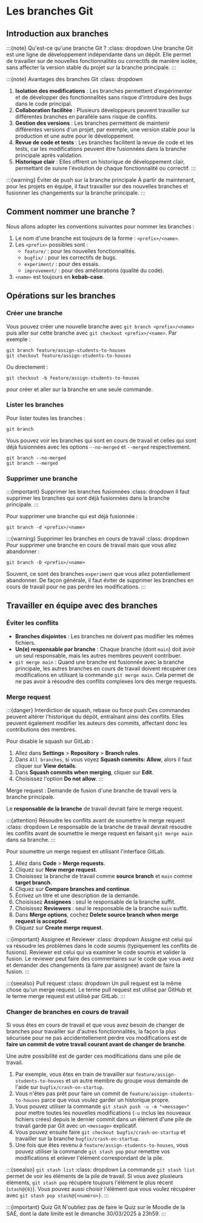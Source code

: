 # Les branches Git

## Introduction aux branches

:::{note} Qu'est-ce qu'une branche Git ?
:class: dropdown
Une branche Git est une ligne de développement indépendante dans un dépôt. Elle permet de travailler sur de nouvelles fonctionnalités ou correctifs de manière isolée, sans affecter la version stable du projet sur la branche principale.
:::

:::{note} Avantages des branches Git
:class: dropdown
1. **Isolation des modifications** : Les branches permettent d'expérimenter et de développer des fonctionnalités sans risque d'introduire des bugs dans le code principal.
2. **Collaboration facilitée** : Plusieurs développeurs peuvent travailler sur différentes branches en parallèle sans risque de conflits.
3. **Gestion des versions** : Les branches permettent de maintenir différentes versions d'un projet, par exemple, une version stable pour la production et une autre pour le développement.
4. **Revue de code et tests** : Les branches facilitent la revue de code et les tests, car les modifications peuvent être fusionnées dans la branche principale après validation.
5. **Historique clair** : Elles offrent un historique de développement clair, permettant de suivre l'évolution de chaque fonctionnalité ou correctif.
:::

:::{warning} Éviter de push sur la branche principale
À partir de maintenant, pour les projets en équipe, il faut travailler sur des nouvelles branches et fusionner les changements sur la branche principale.
:::

## Comment nommer une branche ?

Nous allons adopter les conventions suivantes pour nommer les branches :
1. Le nom d'une branche est toujours de la forme : `<prefix>/<name>`.
2. Les `<prefix>` possibles sont :
    - `feature/` : pour les nouvelles fonctionnalités.
    - `bugfix/` : pour les correctifs de bugs.
    - `experiment/` : pour des essais.
    - `improvement/` : pour des améliorations (qualité du code).
3. `<name>` est toujours en **kebab-case**. 

## Opérations sur les branches

### Créer une branche

Vous pouvez créer une nouvelle branche avec `git branch <prefix>/<name>` puis aller sur cette branche avec `git checkout <prefix>/<name>`.
Par exemple :
```{code} sh
git branch feature/assign-students-to-houses
git checkout feature/assign-students-to-houses
```
Ou directement :
```{code} sh
git checkout -b feature/assign-students-to-houses
```
pour créer et aller sur la branche en une seule commande.

### Lister les branches

Pour lister toutes les branches :
```{code} sh
git branch
```
Vous pouvez voir les branches qui sont en cours de travail et celles qui sont déjà fusionnées avec les options `--no-merged` et `--merged` respectivement.
```{code} sh
git branch --no-merged
git branch --merged
```

### Supprimer une branche

:::{important} Supprimer les branches fusionnées
:class: dropdown
Il faut supprimer les branches qui sont déjà fusionnées dans la branche principale.
:::

Pour supprimer une branche qui est déjà fusionnée :
```{code} sh
git branch -d <prefix>/<name>
```

:::{warning} Supprimer les branches en cours de travail
:class: dropdown
Pour supprimer une branche en cours de travail mais que vous allez abandonner :
```{code} sh
git branch -D <prefix>/<name>
```
Souvent, ce sont des branches `experiment` que vous allez potentiellement abandonner. De façon générale, il faut éviter de supprimer les branches en cours de travail pour ne pas perdre les modifications.
:::

## Travailler en équipe avec des branches

### Éviter les conflits
- **Branches disjointes** : Les branches ne doivent pas modifier les mêmes fichiers.
- **Un(e) responsable par branche** : Chaque branche (dont `main`) doit avoir un seul responsable, mais les autres membres peuvent contribuer.
- `git merge main` : Quand une branche est fusionnée avec la branche principale, les autres branches en cours de travail doivent récupérer ces modifications en utilisant la commande `git merge main`. Cela permet de ne pas avoir à résoudre des conflits complexes lors des merge requests.

### Merge request

:::{danger} Interdiction de squash, rebase ou force push
Ces commandes peuvent altérer l'historique du dépôt, entraînant ainsi des conflits. Elles peuvent également modifier les auteurs des commits, affectant donc les contributions des membres.

Pour disable le squash sur GitLab :
1. Allez dans **Settings** > **Repository** > **Branch rules**.
2. Dans `All branches`, si vous voyez **Squash commits: Allow**, alors il faut cliquer sur **View details**.
3. Dans **Squash commits when merging**, cliquer sur **Edit**.
4. Choisissez l'option **Do not allow**.
:::

Merge request
: Demande de fusion d'une branche de travail vers la branche principale.

Le **responsable de la branche** de travail devrait faire le merge request.

:::{attention} Résoudre les conflits avant de soumettre le merge request
:class: dropdown
Le responsable de la branche de travail devrait résoudre les conflits avant de soumettre le merge request en faisant `git merge main` dans sa branche.
:::

Pour soumettre un merge request en utilisant l'interface GitLab.
1. Allez dans **Code** > **Merge requests**.
2. Cliquez sur **New merge request**.
3. Choisissez la branche de travail comme **source branch** et `main` comme **target branch**.
4. Cliquez sur **Compare branches and continue**.
5. Écrivez un titre et une description de la demande.
6. Choisissez **Assignees** : seul le responsable de la branche suffit.
7. Choisissez **Reviewers** : seul le responsable de la branche `main` suffit.
8. Dans **Merge options**, cochez **Delete source branch when merge request is accepted**.
9. Cliquez sur **Create merge request**.

:::{important} Assignee et Reviewer
:class: dropdown
Assigne est celui qui va résoudre les problèmes dans le code soumis (typiquement les conflits de fusions).
Reviewer est celui qui va examiner le code soumis et valider la fusion.
Le reviewer peut faire des commentaires sur le code que vous avez et demander des changements (à faire par assignee) avant de faire la fusion. 
:::

:::{seealso} Pull request
:class: dropdown
Un pull request est la même chose qu'un merge request.
Le terme pull request est utilisé par GitHub et le terme merge request est utilisé par GitLab.
:::

### Changer de branches en cours de travail

Si vous êtes en cours de travail et que vous avez besoin de changer de branches pour travailler sur d'autres fonctionnalités, la façon la plus sécurisée pour ne pas accidentellement perdre vos modifications est de **faire un commit de votre travail courant avant de changer de branche**.

Une autre possibilité est de garder ces modifications dans une pile de travail.
1. Par exemple, vous êtes en train de travailler sur `feature/assign-students-to-houses` et un autre membre du groupe vous demande de l'aide sur `bugfix/crash-on-startup`.
2. Vous n'êtes pas prêt pour faire un commit de `feature/assign-students-to-houses` parce que vous voulez garder un historique propre.
3. Vous pouvez utiliser la commande `git stash push -u -m "<message>"` pour mettre toutes les nouvelles modifications (`-u` inclus les nouveaux fichiers crées) depuis le dernier commit dans un élément d'une pile de travail gardé par Git avec un `<message>` explicatif.
4. Vous pouvez ensuite faire `git checkout bugfix/crash-on-startup` et travailler sur la branche `bugfix/crash-on-startup`.
5. Une fois que êtes revenu à `feature/assign-students-to-houses`, vous pouvez utiliser la commande `git stash pop` pour remettre vos modifications et enlever l'élément correspondant de la pile.

:::{seealso} `git stash list`
:class: dropdown
La commande `git stash list` permet de voir les éléments de la pile de travail.
Si vous avez plusieurs éléments, `git stash pop` récupère toujours l'élément le plus récent (`stash@{0}`).
Vous pouvez aussi choisir l'élément que vous voulez récupérer avec `git stash pop stash@{<numéro>}`.
:::

:::{important} Quiz Git
N'oubliez pas de faire le Quiz sur le Moodle de la SAÉ, dont la date limite est le dimanche 30/03/2025 à 23h59.
:::